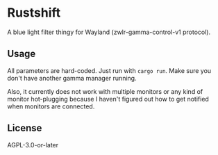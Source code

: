 # Rustshift

A blue light filter thingy for Wayland (zwlr-gamma-control-v1 protocol).

## Usage

All parameters are hard-coded. Just run with `cargo run`. Make sure you don't have another gamma manager running.

Also, it currently does not work with multiple monitors or any kind of monitor hot-plugging because I haven't figured out how to get notified when monitors are connected.

## License

AGPL-3.0-or-later

